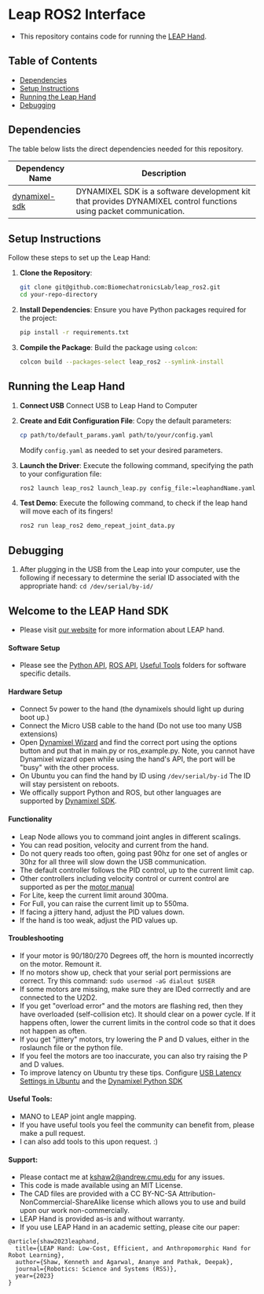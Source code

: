 
# Leap ROS2 Interface

- This repository contains code for running the [LEAP Hand](http://leaphand.com/).


## Table of Contents

- [Dependencies](#dependencies)
- [Setup Instructions](#setup-instructions)
- [Running the Leap Hand](#running-the-leap-hand)
- [Debugging](#debugging)

## Dependencies
The table below lists the direct dependencies needed for this repository.

| **Dependency Name**                                                          | **Description**                                                                   |
|------------------------------------------------------------------------------|-----------------------------------------------------------------------------------|
| [dynamixel-sdk](https://emanual.robotis.com/docs/en/software/dynamixel/dynamixel_sdk/overview/)                          | DYNAMIXEL SDK is a software development kit that provides DYNAMIXEL control functions using packet communication.       |

## Setup Instructions

Follow these steps to set up the Leap Hand:

1. **Clone the Repository**:
   ```bash
   git clone git@github.com:BiomechatronicsLab/leap_ros2.git
   cd your-repo-directory
   ```

2. **Install Dependencies**:
   Ensure you have Python packages required for the project:
   ```bash
   pip install -r requirements.txt
   ```
   
4. **Compile the Package**:
   Build the package using `colcon`:
   ```bash
   colcon build --packages-select leap_ros2 --symlink-install
   ```

## Running the Leap Hand

1. **Connect USB**
   Connect USB to Leap Hand to Computer
   
2. **Create and Edit Configuration File**:
   Copy the default parameters:
   ```bash
   cp path/to/default_params.yaml path/to/your/config.yaml
   ```
   Modify `config.yaml` as needed to set your desired parameters.

4. **Launch the Driver**:
   Execute the following command, specifying the path to your configuration file:
   ```bash
   ros2 launch leap_ros2 launch_leap.py config_file:=leaphandName.yaml
   ```

5. **Test Demo**:
   Execute the following command, to check if the leap hand will move each of its fingers!
   ```bash
   ros2 run leap_ros2 demo_repeat_joint_data.py
   ```

## Debugging

1. After plugging in the USB from the Leap into your computer, use the following if necessary to determine the serial ID associated with the appropriate hand: ```cd /dev/serial/by-id/ ```






## Welcome to the LEAP Hand SDK
- Please visit [our website](http://leaphand.com/) for more information about LEAP hand.
#### Software Setup
- Please see the [Python API](https://github.com/leap-hand/LEAP_Hand_API/tree/main/python), [ROS API](https://github.com/leap-hand/LEAP_Hand_API/tree/main/ros_module), [Useful Tools](https://github.com/leap-hand/LEAP_Hand_API/tree/main/useful_tools) folders for software specific details.

#### Hardware Setup
- Connect 5v power to the hand (the dynamixels should light up during boot up.)
- Connect the Micro USB cable to the hand (Do not use too many USB extensions)
- Open [Dynamixel Wizard](https://emanual.robotis.com/docs/en/software/rplus1/dynamixel_wizard/) and find the correct port using the options button and put that in main.py or ros_example.py.  Note, you cannot have Dynamixel wizard open while using the hand's API, the port will be "busy" with the other process.
- On Ubuntu you can find the hand by ID using `/dev/serial/by-id` The ID will stay persistent on reboots.
- We offically support Python and ROS, but other languages are supported by [Dynamixel SDK](https://emanual.robotis.com/docs/en/software/dynamixel/dynamixel_sdk/overview/).

#### Functionality
- Leap Node allows you to command joint angles in different scalings.
- You can read position, velocity and current from the hand.  
- Do not query reads too often, going past 90hz for one set of angles or 30hz for all three will slow down the USB communication.
- The default controller follows the PID control, up to the current limit cap. 
- Other controllers including velocity control or current control are supported as per the [motor manual](https://emanual.robotis.com/docs/en/dxl/x/xc330-m288/)
- For Lite, keep the current limit around 300ma.
- For Full, you can raise the current limit up to 550ma.
- If facing a jittery hand, adjust the PID values down.
- If the hand is too weak, adjust the PID values up.

#### Troubleshooting
- If your motor is 90/180/270 Degrees off, the horn is mounted incorrectly on the motor.  Remount it.
- If no motors show up, check that your serial port permissions are correct. Try this command: `sudo usermod -aG dialout $USER`
- If some motors are missing, make sure they are IDed corrrectly and are connected to the U2D2.
- If you get "overload error" and the motors are flashing red, then they have overloaded (self-collision etc). It should clear on a power cycle.  If it happens often, lower the current limits in the control code so that it does not happen as often.
- If you get "jittery" motors, try lowering the P and D values, either in the roslaunch file or the python file.
- If you feel the motors are too inaccurate, you can also try raising the P and D values.
- To improve latency on Ubuntu try these tips.   Configure [USB Latency Settings in Ubuntu](https://emanual.robotis.com/docs/en/software/dynamixel/dynamixel_wizard2/) and the [Dynamixel Python SDK](https://github.com/ROBOTIS-GIT/DynamixelSDK/issues/288)

#### Useful Tools:
- MANO to LEAP joint angle mapping.
- If you have useful tools you feel the community can benefit from, please make a pull request.
- I can also add tools to this upon request.  :)

#### Support:
- Please contact me at kshaw2@andrew.cmu.edu for any issues.
- This code is made available using an MIT License.
- The CAD files are provided with a CC BY-NC-SA Attribution-NonCommercial-ShareAlike license which allows you to use and build upon our work non-commercially.
- LEAP Hand is provided as-is and without warranty.
- If you use LEAP Hand in an academic setting, please cite our paper:
```
@article{shaw2023leaphand,
  title={LEAP Hand: Low-Cost, Efficient, and Anthropomorphic Hand for Robot Learning},
  author={Shaw, Kenneth and Agarwal, Ananye and Pathak, Deepak},
  journal={Robotics: Science and Systems (RSS)},
  year={2023}
}
```
